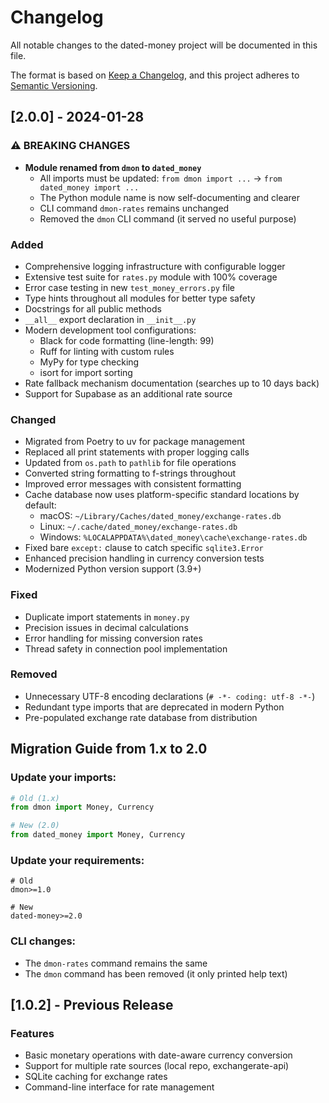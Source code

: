 # Changelog

All notable changes to the dated-money project will be documented in this file.

The format is based on [Keep a Changelog](https://keepachangelog.com/en/1.0.0/),
and this project adheres to [Semantic Versioning](https://semver.org/spec/v2.0.0.html).

## [2.0.0] - 2024-01-28

### ⚠️ BREAKING CHANGES
- **Module renamed from `dmon` to `dated_money`**
  - All imports must be updated: `from dmon import ...` → `from dated_money import ...`
  - The Python module name is now self-documenting and clearer
  - CLI command `dmon-rates` remains unchanged
  - Removed the `dmon` CLI command (it served no useful purpose)

### Added
- Comprehensive logging infrastructure with configurable logger
- Extensive test suite for `rates.py` module with 100% coverage
- Error case testing in new `test_money_errors.py` file
- Type hints throughout all modules for better type safety
- Docstrings for all public methods
- `__all__` export declaration in `__init__.py`
- Modern development tool configurations:
  - Black for code formatting (line-length: 99)
  - Ruff for linting with custom rules
  - MyPy for type checking
  - isort for import sorting
- Rate fallback mechanism documentation (searches up to 10 days back)
- Support for Supabase as an additional rate source

### Changed
- Migrated from Poetry to uv for package management
- Replaced all print statements with proper logging calls
- Updated from `os.path` to `pathlib` for file operations
- Converted string formatting to f-strings throughout
- Improved error messages with consistent formatting
- Cache database now uses platform-specific standard locations by default:
  - macOS: `~/Library/Caches/dated_money/exchange-rates.db`
  - Linux: `~/.cache/dated_money/exchange-rates.db`
  - Windows: `%LOCALAPPDATA%\dated_money\cache\exchange-rates.db`
- Fixed bare `except:` clause to catch specific `sqlite3.Error`
- Enhanced precision handling in currency conversion tests
- Modernized Python version support (3.9+)

### Fixed
- Duplicate import statements in `money.py`
- Precision issues in decimal calculations
- Error handling for missing conversion rates
- Thread safety in connection pool implementation

### Removed
- Unnecessary UTF-8 encoding declarations (`# -*- coding: utf-8 -*-`)
- Redundant type imports that are deprecated in modern Python
- Pre-populated exchange rate database from distribution

## Migration Guide from 1.x to 2.0

### Update your imports:
```python
# Old (1.x)
from dmon import Money, Currency

# New (2.0)
from dated_money import Money, Currency
```

### Update your requirements:
```
# Old
dmon>=1.0

# New
dated-money>=2.0
```

### CLI changes:
- The `dmon-rates` command remains the same
- The `dmon` command has been removed (it only printed help text)

## [1.0.2] - Previous Release

### Features
- Basic monetary operations with date-aware currency conversion
- Support for multiple rate sources (local repo, exchangerate-api)
- SQLite caching for exchange rates
- Command-line interface for rate management
